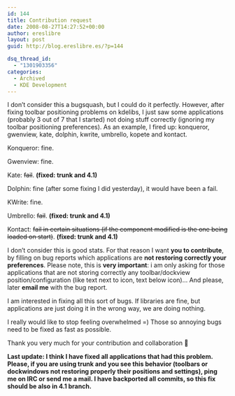```yaml
---
id: 144
title: Contribution request
date: 2008-08-27T14:27:52+00:00
author: ereslibre
layout: post
guid: http://blog.ereslibre.es/?p=144

dsq_thread_id:
  - "1301903356"
categories:
  - Archived
  - KDE Development
---
```

I don&#8217;t consider this a bugsquash, but I could do it perfectly. However, after fixing toolbar positioning problems on kdelibs, I just saw some applications (probably 3 out of 7 that I started) not doing stuff correctly (ignoring my toolbar positioning preferences). As an example, I fired up: konqueror, gwenview, kate, dolphin, kwrite, umbrello, kopete and kontact.

Konqueror: fine.

Gwenview: fine.

Kate: <span style="text-decoration: line-through;">fail</span>. **(fixed: trunk and 4.1)**

Dolphin: fine (after some fixing I did yesterday), it would have been a fail.

KWrite: fine.

Umbrello: <span style="text-decoration: line-through;">fail</span>. **(fixed: trunk and 4.1)**

Kontact: <span style="text-decoration: line-through;">fail in certain situations (if the component modified is the one being loaded on start)</span>. **(fixed: trunk and 4.1)**

I don&#8217;t consider this is good stats. For that reason I want **you to contribute**, by filling on bug reports which applications are **not restoring correctly your preferences**. Please note, this is **very important**: i am only asking for those applications that are not storing correctly any toolbar/dockview position/configuration (like text next to icon, text below icon)&#8230; And please, later **email me** with the bug report.

I am interested in fixing all this sort of bugs. If libraries are fine, but applications are just doing it in the wrong way, we are doing nothing.

I really would like to stop feeling overwhelmed =) Those so annoying bugs need to be fixed as fast as possible.

Thank you very much for your contribution and collaboration 🙂

**Last update: I think I have fixed all applications that had this problem. Please, if you are using trunk and you see this behavior (toolbars or dockwindows not restoring properly their positions and settings), ping me on IRC or send me a mail. I have backported all commits, so this fix should be also in 4.1 branch.**
